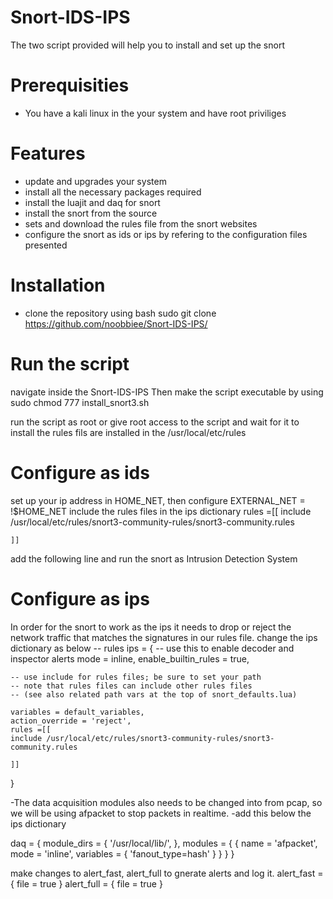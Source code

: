# Snort-IDS-IPS
The two script provided will help you to install and set up the snort

# Prerequisities
- You have a kali linux in the your system and have root priviliges

# Features
- update and upgrades your system
- install all the necessary packages required
- install the luajit and daq for snort
- install the snort from the source
- sets and download the rules file from the snort websites
- configure the snort as ids or ips by refering to the configuration files presented

# Installation
- clone the repository using bash
  sudo git clone https://github.com/noobbiee/Snort-IDS-IPS/

# Run the script
navigate inside the Snort-IDS-IPS
Then
make the script executable by using
sudo chmod 777 install_snort3.sh

run the script as root or give root access to the script
and wait for it to install 
the rules fils are installed in the /usr/local/etc/rules

# Configure as ids
set up your ip address in HOME_NET, then configure EXTERNAL_NET = !$HOME_NET
include the rules files in the ips dictionary
rules =[[
    include /usr/local/etc/rules/snort3-community-rules/snort3-community.rules
   
    ]]
add the following line and run the snort as Intrusion Detection System

# Configure as ips
In order for the snort to work as the ips it needs to drop or reject the network traffic that matches the signatures in our rules file.
change the ips dictionary as below
-- rules
ips = {
    -- use this to enable decoder and inspector alerts
    mode = inline,
    enable_builtin_rules = true,
    

    -- use include for rules files; be sure to set your path
    -- note that rules files can include other rules files
    -- (see also related path vars at the top of snort_defaults.lua)

    variables = default_variables,
    action_override = 'reject',
    rules =[[
    include /usr/local/etc/rules/snort3-community-rules/snort3-community.rules
    
    ]]
}

-The data acquisition modules also needs to be changed into from pcap, so we will be using afpacket to stop packets in realtime.
-add this below the ips dictionary

daq = {
	module_dirs = {
		'/usr/local/lib/',
	},
	modules = {
		{
			name = 'afpacket',
			mode = 'inline',
			variables = {
				'fanout_type=hash'
			}
		}
	}
}

make changes to alert_fast, alert_full to gnerate alerts and log it.
alert_fast = { file = true }
alert_full = { file = true }
